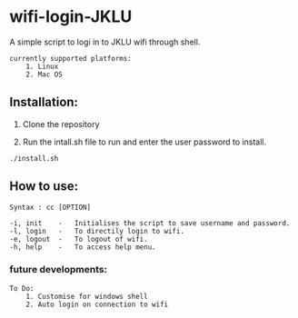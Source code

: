# wifi-login-JKLU

A simple script to logi in to JKLU wifi through shell.

```
currently supported platforms:
    1. Linux
    2. Mac OS 
```


## Installation:


1. Clone the repository

2. Run the intall.sh file to run and enter the user password to install.
```shell
./install.sh
```

## How to use:


```
Syntax : cc [OPTION]

-i, init    -   Initialises the script to save username and password.
-l, login   -   To directily login to wifi.
-e, logout  -   To logout of wifi.
-h, help    -   To access help menu.

```


### future developments:

```
To Do:
    1. Customise for windows shell
    2. Auto login on connection to wifi
```

